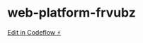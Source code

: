 # web-platform-frvubz

[Edit in Codeflow ⚡️](https://stackblitz.com/~/github.com/611255008/web-platform-frvubz)